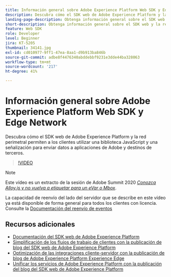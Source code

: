 ```yaml
---
title: Información general sobre Adobe Experience Platform Web SDK y Edge Network
description: Descubra cómo el SDK web de Adobe Experience Platform y la red perimetral permiten a los clientes utilizar una biblioteca JavaScript y una señalización para enviar datos a aplicaciones de Adobe y destinos de terceros.
landing-page-description: Obtenga información general sobre el SDK web y la red perimetral.
short-description: Obtenga información general sobre el SDK web y la red perimetral.
feature: Web SDK
role: Developer
level: Beginner
jira: KT-5205
thumbnail: 34141.jpg
exl-id: cd010977-9ff1-47ea-8aa1-d9b913ba846b
source-git-commit: adbe8f4476340abddebbf9231e3dde44ba328063
workflow-type: tm+mt
source-wordcount: '217'
ht-degree: 41%

---
```


# Información general sobre Adobe Experience Platform Web SDK y Edge Network

Descubra cómo el SDK web de Adobe Experience Platform y la red perimetral permiten a los clientes utilizar una biblioteca JavaScript y una señalización para enviar datos a aplicaciones de Adobe y destinos de terceros.

>[!VIDEO](https://video.tv.adobe.com/v/34141?quality=12&learn=on)

>[!NOTE]
>
>Este vídeo es un extracto de la sesión de Adobe Summit 2020 *[Conozca Alloy.js y no vuelva a etiquetar para un eVar o Mbox](https://business.adobe.com/summit/2020/with-alloy-js-never-tag-for-an-evar-or-mbox-again.html)*.
>
>La capacidad de reenvío del lado del servidor que se describe en este vídeo ya está disponible de forma general para todos los clientes con licencia. Consulte la [Documentación del reenvío de eventos](https://experienceleague.adobe.com/docs/experience-platform/tags/event-forwarding/overview.html)

## Recursos adicionales

* [Documentación del SDK web de Adobe Experience Platform](https://experienceleague.adobe.com/docs/experience-platform/edge/home.html?lang=es)
* [Simplificación de los flujos de trabajo de clientes con la publicación de blog del SDK web de Adobe Experience Platform](https://medium.com/adobetech/simplifying-customer-workflows-with-adobe-experience-platform-web-sdk-4e54fe134f4a)
* [Optimización de las integraciones cliente-servidor con la publicación de blog de Adobe Experience Platform Experience Edge](https://medium.com/adobetech/streamlining-client-server-integrations-with-adobe-experience-platform-experience-edge-1caaef887172)
* [Unificar los servicios de Adobe Experience Platform con la publicación del blog del SDK web de Adobe Experience Platform](https://medium.com/adobetech/unify-your-adobe-experience-platform-services-with-adobe-experience-platform-web-sdk-75cf6851a9fc)
